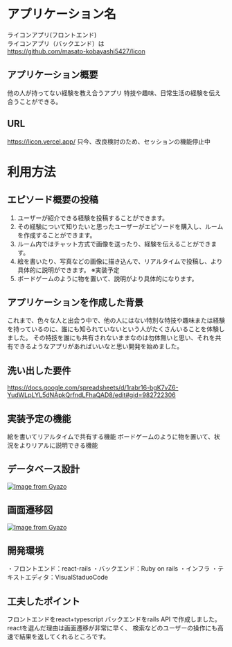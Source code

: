 # アプリケーション名
ライコンアプリ(フロントエンド)  
ライコンアプリ（バックエンド）は  
https://github.com/masato-kobayashi5427/licon

## アプリケーション概要
他の人が持ってない経験を教え合うアプリ
特技や趣味、日常生活の経験を伝え合うことができる。

## URL
https://licon.vercel.app/
只今、改良検討のため、セッションの機能停止中

# 利用方法
## エピソード概要の投稿
1. ユーザーが紹介できる経験を投稿することができます。
2. その経験について知りたいと思ったユーザーがエピソードを購入し、ルームを作成することができます。
3. ルーム内ではチャット方式で画像を送ったり、経験を伝えることができます。  
4. 絵を書いたり、写真などの画像に描き込んで、リアルタイムで投稿し、より具体的に説明ができます。
※実装予定 
5. ボードゲームのように物を置いて、説明がより具体的になります。

## アプリケーションを作成した背景
これまで、色々な人と出会う中で、他の人にはない特別な特技や趣味または経験を持っているのに、誰にも知られていないという人がたくさんいることを体験しました。
その特技を誰にも共有されないままなのは勿体無いと思い、それを共有できるようなアプリがあればいいなと思い開発を始めました。

## 洗い出した要件
https://docs.google.com/spreadsheets/d/1rabr16-bgK7vZ6-YudWLpLYL5dNApkQrfndLFhaQAD8/edit#gid=982722306

## 実装予定の機能
絵を書いてリアルタイムで共有する機能
ボードゲームのように物を置いて、状況をよりリアルに説明できる機能

## データベース設計
[![Image from Gyazo](https://i.gyazo.com/16c07d8a82f570ca716e5dec9615c490.png)](https://gyazo.com/16c07d8a82f570ca716e5dec9615c490)

## 画面遷移図
[![Image from Gyazo](https://i.gyazo.com/319c330504253a55cfcc1ed1b15e8e0d.png)](https://gyazo.com/319c330504253a55cfcc1ed1b15e8e0d)

## 開発環境
・フロントエンド：react-rails
・バックエンド：Ruby on rails
・インフラ
・テキストエディタ：VisualStaduoCode

## 工夫したポイント
フロントエンドをreact+typescript
バックエンドをrails API
で作成しました。
reactを選んだ理由は画面遷移が非常に早く、
検索などのユーザーの操作にも高速で結果を返してくれるところです。
